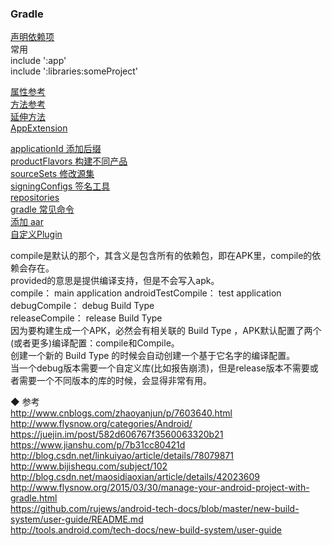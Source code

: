 ### Gradle  
[声明依赖项](library/dependencies.md)   
常用  
include ':app'  
include ':libraries:someProject'  

[属性参考](library/BuildType_Properties.md)   
[方法参考](library/BuildType_method.md)   
[延伸方法](library/Configuration_blocks.md)  
[AppExtension](library/AppExtension.md)  

[applicationId 添加后缀](android/applicationIdSuffix.md)  
[productFlavors 构建不同产品](android/productFlavors.md)  
[sourceSets 修改源集](android/sourceSets.md)  
[signingConfigs 签名工具](android/signingConfigs.md)   
[repositories](library/repositories.md)  
[gradle 常见命令](library/cmd_gradle.md)  
[添加 aar](library/compile_aar.md)   
[自定义Plugin](plugin/plugin.md)   

compile是默认的那个，其含义是包含所有的依赖包，即在APK里，compile的依赖会存在。  
provided的意思是提供编译支持，但是不会写入apk。  
compile： main application
androidTestCompile： test application
debugCompile： debug Build Type  
releaseCompile： release Build Type  
因为要构建生成一个APK，必然会有相关联的 Build Type ，APK默认配置了两个(或者更多)编译配置：compile和<buildtype>Compile。  
创建一个新的 Build Type 的时候会自动创建一个基于它名字的编译配置。   
当一个debug版本需要一个自定义库(比如报告崩溃)，但是release版本不需要或者需要一个不同版本的库的时候，会显得非常有用。  

◆ 参考  
http://www.cnblogs.com/zhaoyanjun/p/7603640.html  
http://www.flysnow.org/categories/Android/  
https://juejin.im/post/582d606767f3560063320b21  
https://www.jianshu.com/p/7b31cc80421d  
http://blog.csdn.net/linkuiyao/article/details/78079871  
http://www.bijishequ.com/subject/102  
http://blog.csdn.net/maosidiaoxian/article/details/42023609  
http://www.flysnow.org/2015/03/30/manage-your-android-project-with-gradle.html  
https://github.com/rujews/android-tech-docs/blob/master/new-build-system/user-guide/README.md  
http://tools.android.com/tech-docs/new-build-system/user-guide  

